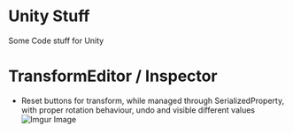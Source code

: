 # Unity Stuff
Some Code stuff for Unity

# TransformEditor / Inspector
- Reset buttons for transform, while managed through SerializedProperty, with proper rotation behaviour, undo and visible different values
![Imgur Image](https://i.imgur.com/tZzkcPn.png)
